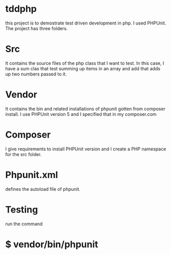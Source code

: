 # tddphp
this project is to demostrate test driven development in php. I used PHPUnit. 
The project has three folders.

# Src
It contains the source files of the php class that I want to test. In this case, I have a sum clas that test summing up items in an array and add that adds up two numbers passed to it.

# Vendor
It contains the bin and related installations of phpunit gotten from composer install. I use PHPUnit version 5 and I specified that in my composer.com

# Composer
I give requirements to install PHPUnit version and I create a PHP namespace for the src folder. 

# Phpunit.xml
defines the autoload file of phpunit.

# Testing
run the command
# $ vendor/bin/phpunit
